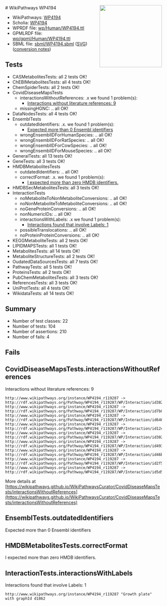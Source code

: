 <img style="float: right; width: 200px" src="../logo.png" />
# WikiPathways WP4194

* WikiPathways: [WP4194](https://identifiers.org/wikipathways:WP4194)
* Scholia: [WP4194](https://scholia.toolforge.org/wikipathways/WP4194)
* WPRDF file: [wp/Human/WP4194.ttl](../wp/Human/WP4194.ttl)
* GPMLRDF file: [wp/gpml/Human/WP4194.ttl](../wp/gpml/Human/WP4194.ttl)
* SBML file: [sbml/WP4194.sbml](../sbml/WP4194.sbml) ([SVG](../sbml/WP4194.svg)) ([conversion notes](../sbml/WP4194.txt))

## Tests
* CASMetabolitesTests: all 2 tests OK!
* ChEBIMetabolitesTests: all 4 tests OK!
* ChemSpiderTests: all 2 tests OK!
* CovidDiseaseMapsTests
    * interactionsWithoutReferences: .x we found 1 problem(s):
        * [Interactions without literature references: 9](#2e295937)
    * missingHGNC: .. all OK!
* DataNodesTests: all 4 tests OK!
* EnsemblTests
    * outdatedIdentifiers: .x. we found 1 problem(s):
        * [Expected more than 0 Ensembl identifiers](#f44398b7)
    * wrongEnsemblIDForHumanSpecies: .. all OK!
    * wrongEnsemblIDForRatSpecies: .. all OK!
    * wrongEnsemblIDForCowSpecies: .. all OK!
    * wrongEnsemblIDForMouseSpecies: .. all OK!
* GeneralTests: all 13 tests OK!
* GeneTests: all 3 tests OK!
* HMDBMetabolitesTests
    * outdatedIdentifiers: .. all OK!
    * correctFormat: .x. we found 1 problem(s):
        * [I expected more than zero HMDB identifiers.](#ad154c1e)
* HMDBSecMetabolitesTests: all 3 tests OK!
* InteractionTests
    * noMetaboliteToNonMetaboliteConversions: .. all OK!
    * noNonMetaboliteToMetaboliteConversions: .. all OK!
    * noGeneProteinConversions: .. all OK!
    * nonNumericIDs: .. all OK!
    * interactionsWithLabels: .x we found 1 problem(s):
        * [Interactions found that involve Labels: 1](#630d2678)
    * possibleTranslocations: .. all OK!
    * noProteinProteinConversions: .. all OK!
* KEGGMetaboliteTests: all 2 tests OK!
* LIPIDMAPSTests: all 1 tests OK!
* MetabolitesTests: all 14 tests OK!
* MetaboliteStructureTests: all 2 tests OK!
* OudatedDataSourcesTests: all 7 tests OK!
* PathwayTests: all 5 tests OK!
* ProteinsTests: all 2 tests OK!
* PubChemMetabolitesTests: all 3 tests OK!
* ReferencesTests: all 3 tests OK!
* UniProtTests: all 4 tests OK!
* WikidataTests: all 14 tests OK!


## Summary

* Number of test classes: 22
* Number of tests: 104
* Number of assertions: 210
* Number of fails: 4

## Fails

<a name="2e295937" />

## CovidDiseaseMapsTests.interactionsWithoutReferences

Interactions without literature references: 9
```
http://www.wikipathways.org/instance/WP4194_r119287 -> http://rdf.wikipathways.org/Pathway/WP4194_r119287/WP/Interaction/id382a6039
http://www.wikipathways.org/instance/WP4194_r119287 -> http://rdf.wikipathways.org/Pathway/WP4194_r119287/WP/Interaction/id7b083e52
http://www.wikipathways.org/instance/WP4194_r119287 -> http://rdf.wikipathways.org/Pathway/WP4194_r119287/WP/Interaction/id64688f52
http://www.wikipathways.org/instance/WP4194_r119287 -> http://rdf.wikipathways.org/Pathway/WP4194_r119287/WP/Interaction/id12ceef46
http://www.wikipathways.org/instance/WP4194_r119287 -> http://rdf.wikipathways.org/Pathway/WP4194_r119287/WP/Interaction/id30267f0c
http://www.wikipathways.org/instance/WP4194_r119287 -> http://rdf.wikipathways.org/Pathway/WP4194_r119287/WP/Interaction/id4932c3c9
http://www.wikipathways.org/instance/WP4194_r119287 -> http://rdf.wikipathways.org/Pathway/WP4194_r119287/WP/Interaction/id46b63bd4
http://www.wikipathways.org/instance/WP4194_r119287 -> http://rdf.wikipathways.org/Pathway/WP4194_r119287/WP/Interaction/id2f512d1
http://www.wikipathways.org/instance/WP4194_r119287 -> http://rdf.wikipathways.org/Pathway/WP4194_r119287/WP/Interaction/id5d5ecc9
```

More details at [https://wikipathways.github.io/WikiPathwaysCurator/CovidDiseaseMapsTests/interactionsWithoutReferences](https://wikipathways.github.io/WikiPathwaysCurator/CovidDiseaseMapsTests/interactionsWithoutReferences)

<a name="f44398b7" />

## EnsemblTests.outdatedIdentifiers

Expected more than 0 Ensembl identifiers
<a name="ad154c1e" />

## HMDBMetabolitesTests.correctFormat

I expected more than zero HMDB identifiers.
<a name="630d2678" />

## InteractionTests.interactionsWithLabels

Interactions found that involve Labels: 1
```
http://www.wikipathways.org/instance/WP4194_r119287 "Growth plate" with graphId d1862
```

